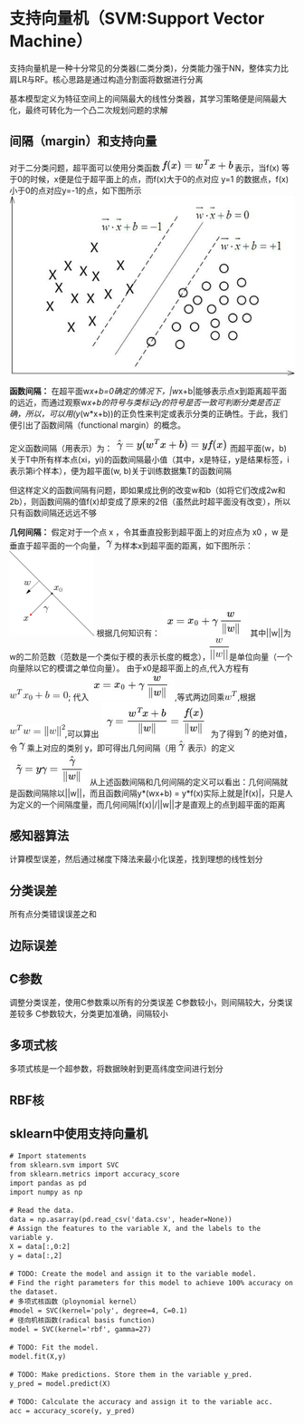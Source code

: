# 支持向量机（SVM:Support Vector Machine）
支持向量机是一种十分常见的分类器(二类分类)，分类能力强于NN，整体实力比肩LR与RF。核心思路是通过构造分割面将数据进行分离

基本模型定义为特征空间上的间隔最大的线性分类器，其学习策略便是间隔最大化，最终可转化为一个凸二次规划问题的求解

## 间隔（margin）和支持向量
对于二分类问题，超平面可以使用分类函数![分类函数](image/classify_function.png)表示，当f(x) 等于0的时候，x便是位于超平面上的点，而f(x)大于0的点对应 y=1 的数据点，f(x)小于0的点对应y=-1的点，如下图所示
![分类结果](image/classify_1.png)

**函数间隔：**
在超平面w*x+b=0确定的情况下，|w*x+b|能够表示点x到距离超平面的远近，而通过观察w*x+b的符号与类标记y的符号是否一致可判断分类是否正确，所以，可以用(y*(w*x+b))的正负性来判定或表示分类的正确性。于此，我们便引出了函数间隔（functional margin）的概念。

定义函数间隔（用表示）为：
![函数间隔](image/function_margin.png)
而超平面(w，b)关于T中所有样本点(xi，yi)的函数间隔最小值（其中，x是特征，y是结果标签，i表示第i个样本），便为超平面(w, b)关于训练数据集T的函数间隔

但这样定义的函数间隔有问题，即如果成比例的改变w和b（如将它们改成2w和2b），则函数间隔的值f(x)却变成了原来的2倍（虽然此时超平面没有改变），所以只有函数间隔还远远不够

**几何间隔：**
假定对于一个点 x ，令其垂直投影到超平面上的对应点为 x0 ，w 是垂直于超平面的一个向量，![gamma](image/gamma.png)为样本x到超平面的距离，如下图所示：
![几何距离](image/geometrical_margin.png)
根据几何知识有：
![](image/geometrical_equation.png)
其中||w||为w的二阶范数（范数是一个类似于模的表示长度的概念），![](image/ww.png)是单位向量（一个向量除以它的模谓之单位向量）。
由于x0是超平面上的点,代入方程有![](image/equation1.png);
代入![](image/geometrical_equation.png),等式两边同乘![](image/WT.png),根据![](image/WTW.png),可以算出
![](image/equation2.png)
为了得到![gamma](image/gamma.png)的绝对值，令![gamma](image/gamma.png)乘上对应的类别 y，即可得出几何间隔（用![gamma](image/gamma_hat.png)表示）的定义
![](image/equation3.png)
从上述函数间隔和几何间隔的定义可以看出：几何间隔就是函数间隔除以||w||，而且函数间隔y*(wx+b) = y*f(x)实际上就是|f(x)|，只是人为定义的一个间隔度量，而几何间隔|f(x)|/||w||才是直观上的点到超平面的距离


## 感知器算法
计算模型误差，然后通过梯度下降法来最小化误差，找到理想的线性划分

## 分类误差
所有点分类错误误差之和

## 边际误差

## C参数
调整分类误差，使用C参数乘以所有的分类误差
C参数较小，则间隔较大，分类误差较多
C参数较大，分类更加准确，间隔较小

## 多项式核
多项式核是一个超参数，将数据映射到更高纬度空间进行划分

## RBF核


## sklearn中使用支持向量机
```
# Import statements 
from sklearn.svm import SVC
from sklearn.metrics import accuracy_score
import pandas as pd
import numpy as np

# Read the data.
data = np.asarray(pd.read_csv('data.csv', header=None))
# Assign the features to the variable X, and the labels to the variable y. 
X = data[:,0:2]
y = data[:,2]

# TODO: Create the model and assign it to the variable model.
# Find the right parameters for this model to achieve 100% accuracy on the dataset.
# 多项式核函数（ploynomial kernel）
#model = SVC(kernel='poly', degree=4, C=0.1)  
# 径向机核函数(radical basis function)
model = SVC(kernel='rbf', gamma=27)

# TODO: Fit the model.
model.fit(X,y)

# TODO: Make predictions. Store them in the variable y_pred.
y_pred = model.predict(X)

# TODO: Calculate the accuracy and assign it to the variable acc.
acc = accuracy_score(y, y_pred)
```


